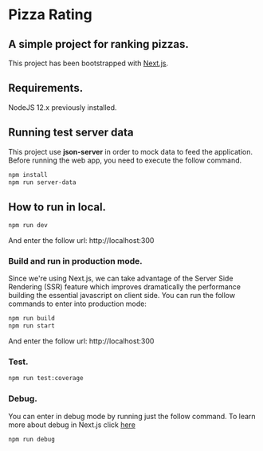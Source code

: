 # Pizza Rating

## A simple project for ranking pizzas.

This project has been bootstrapped with [Next.js](https://nextjs.org/learn).

## Requirements.

NodeJS 12.x previously installed.

## Running test server data

This project use **json-server** in order to mock data to feed the application. Before running the web app, you need to execute the follow command.

```sh
npm install
npm run server-data
```

## How to run in local.

```sh
npm run dev
```

And enter the follow url: http://localhost:300

### Build and run in production mode.

Since we're using Next.js, we can take advantage of the Server Side Rendering (SSR) feature which improves dramatically the performance building the essential javascript on client side.
You can run the follow commands to enter into production mode:

```sh
npm run build
npm run start
```

And enter the follow url: http://localhost:300

### Test.

```sh
npm run test:coverage
```

### Debug.

You can enter in debug mode by running just the follow command. To learn more about debug in Next.js click [here](https://nextjs.org/docs/advanced-features/debugging)

```sh
npm run debug
```
